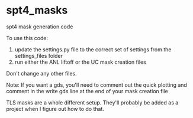 # spt4_masks
spt4 mask generation code


To use this code:

1. update the settings.py file to the correct set of settings from the settings_files folder
2. run either the ANL liftoff or the UC mask creation files

Don't change any other files.

Note: If you want a gds, you'll need to comment out the quick plotting and comment in the write gds line at the end of your mask creation file

TLS masks are a whole different setup. They'll probably be added as a project when I figure out how to do that.
